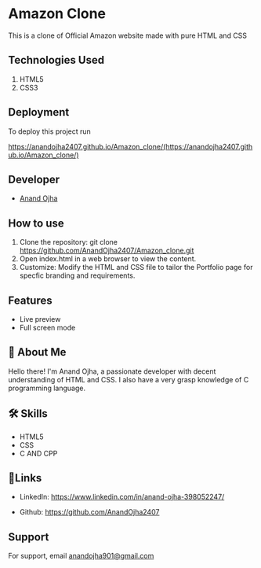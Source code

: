 
# Amazon Clone

This is a clone of Official Amazon website made with pure HTML and CSS



## Technologies Used

1. HTML5
2. CSS3

## Deployment

To deploy this project run

https://anandojha2407.github.io/Amazon_clone/(https://anandojha2407.github.io/Amazon_clone/)


## Developer 
- [Anand Ojha](https://github.com/AnandOjha2407)


## How to use

1. Clone the repository: git clone  https://github.com/AnandOjha2407/Amazon_clone.git
2. Open index.html in a web browser to view the content.
3. Customize:
Modify the HTML and CSS file to tailor the Portfolio page for specfic branding and requirements.



## Features

- Live preview 
- Full screen mode

## 🚀 About Me
Hello there! 
I'm Anand Ojha, a passionate developer with decent understanding of HTML and CSS.
I also have a very grasp knowledge of C programming language.



## 🛠 Skills
- HTML5
- CSS 
- C AND CPP

## 🔗Links

- LinkedIn: https://www.linkedin.com/in/anand-ojha-398052247/

- Github: https://github.com/AnandOjha2407
## Support

For support, email anandojha901@gmail.com


